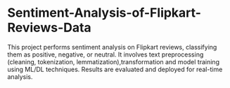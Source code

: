 # Sentiment-Analysis-of-Flipkart-Reviews-Data
This project performs sentiment analysis on Flipkart reviews, classifying them as positive, negative, or neutral. It involves text preprocessing (cleaning, tokenization, lemmatization),transformation and model training using ML/DL techniques. Results are evaluated and deployed for real-time analysis.
